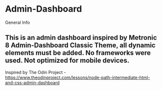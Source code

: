 # Admin-Dashboard
General Info

This is an admin dashboard inspired by Metronic 8 Admin-Dashboard Classic Theme, all dynamic elements must be added. No frameworks were used. Not optimized for mobile devices.
---
Inspired by The Odin Project - https://www.theodinproject.com/lessons/node-path-intermediate-html-and-css-admin-dashboard

